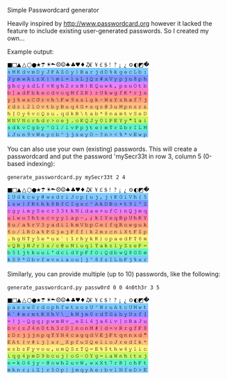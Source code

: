 Simple Passwordcard generator

Heavily inspired by http://www.passwordcard.org
however it lacked the feature to include existing user-generated passwords. So I created my own...

Example output:

![Password Card](images/passwordcard.png)

You can also use your own (existing) passwords.
This will create a passwordcard and put the password 'mySecr33t in row 3, column 5 (0-based indexing):

    generate_passwordcard.py mySecr33t 2 4

![Password Card including user provided passwords](images/passwordcard2.png)

Similarly, you can provide multiple (up to 10) passwords, like the following:

    generate_passwordcard.py passw0rd 0 0 4n0th3r 3 5

![Password Card including user provided passwords](images/passwordcard3.png)
